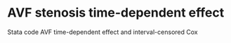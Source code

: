 # AVF stenosis time-dependent effect
 Stata code AVF time-dependent effect and interval-censored Cox
